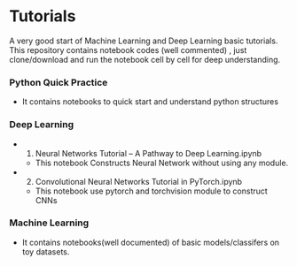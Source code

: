 # Tutorials
A very good start of Machine Learning and Deep Learning basic tutorials. This repository contains notebook codes (well commented)  , just clone/download  and run the notebook cell by cell for deep understanding.

### Python Quick Practice
  * It contains notebooks to quick start and understand python structures 
### Deep Learning
  * 1. Neural Networks Tutorial – A Pathway to Deep Learning.ipynb
    * This notebook Constructs Neural Network without using any module.
  * 2. Convolutional Neural Networks Tutorial in PyTorch.ipynb
    * This notebook use pytorch and torchvision module to construct CNNs
### Machine Learning
  * It contains notebooks(well documented) of basic models/classifers on toy datasets.
  
  
